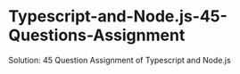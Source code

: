 # Typescript-and-Node.js-45-Questions-Assignment
Solution: 45 Question Assignment of Typescript and Node.js
